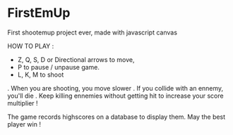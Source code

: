 # FirstEmUp

First shootemup project ever, made with javascript canvas

HOW TO PLAY :

- Z, Q, S, D or Directional arrows to move,
- P to pause / unpause game.
- L, K, M to shoot

. When you are shooting, you move slower
. If you collide with an ennemy, you'll die
. Keep killing ennemies without getting hit to increase your score multiplier !

The game records highscores on a database to display them. May the best player win !
